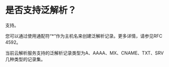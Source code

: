# 是否支持泛解析？<a name="dns_faq_010"></a>

支持。

您可以通过使用通配符“\*”作为主机名来创建泛解析记录。更多详情，请参见RFC 4592。

当前云解析服务支持的泛解析记录类型为A、AAAA、MX、CNAME、TXT、SRV几种类型的记录集。

